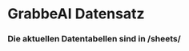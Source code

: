 





























































# GrabbeAI Datensatz





### Die aktuellen Datentabellen sind in /sheets/


